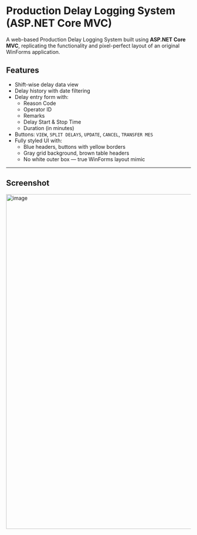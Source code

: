 # Production Delay Logging System (ASP.NET Core MVC)

A web-based Production Delay Logging System built using **ASP.NET Core MVC**, replicating the functionality and pixel-perfect layout of an original WinForms application.

## Features

- Shift-wise delay data view  
- Delay history with date filtering  
- Delay entry form with:
  - Reason Code
  - Operator ID
  - Remarks
  - Delay Start & Stop Time
  - Duration (in minutes)
- Buttons: `VIEW`, `SPLIT DELAYS`, `UPDATE`, `CANCEL`, `TRANSFER MES`
- Fully styled UI with:
  - Blue headers, buttons with yellow borders
  - Gray grid background, brown table headers
  - No white outer box — true WinForms layout mimic

---

## Screenshot

<img width="1905" height="914" alt="image" src="https://github.com/user-attachments/assets/becffdea-2ae5-4b7b-8715-af03200822a8" />


